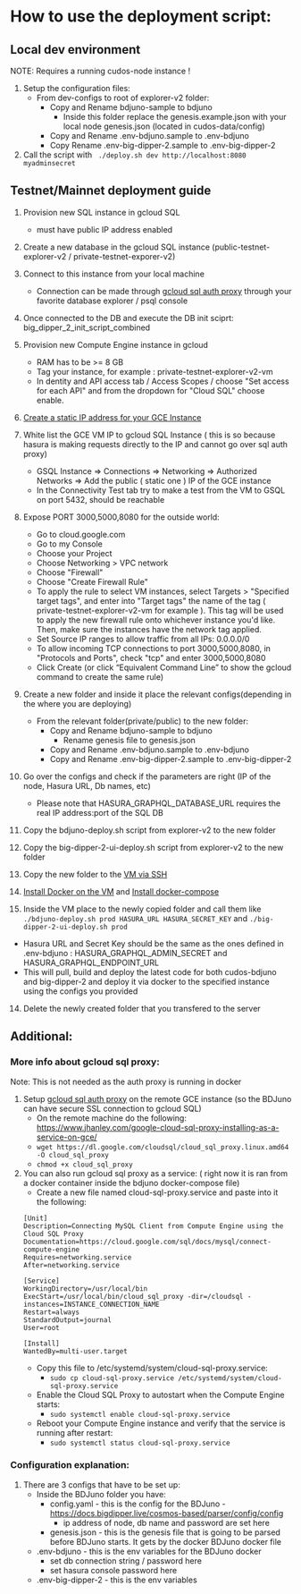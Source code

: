 # How to use the deployment script:
## Local dev environment
NOTE: Requires a running cudos-node instance !
1. Setup the configuration files:
   - From dev-configs to root of explorer-v2 folder:
       - Copy and Rename bdjuno-sample to bdjuno
         - Inside this folder replace the genesis.example.json with your local node genesis.json (located in cudos-data/config)
       - Copy and Rename .env-bdjuno.sample to .env-bdjuno
       - Copy Rename .env-big-dipper-2.sample to .env-big-dipper-2
2. Call the script with  ``` ./deploy.sh dev http://localhost:8080 myadminsecret```

## Testnet/Mainnet deployment guide
1. Provision new SQL instance in gcloud SQL
   - must have public IP address enabled
2. Create a new database in the gcloud SQL instance (public-testnet-explorer-v2 / private-testnet-exporer-v2)
3. Connect to this instance from your local machine 
    - Connection can be made through [gcloud sql auth proxy](https://cloud.google.com/sql/docs/postgres/connect-admin-proxy) through your favorite database explorer / psql console
4. Once connected to the  DB and execute the DB init sciprt: big_dipper_2_init_script_combined
5. Provision new Compute Engine instance in gcloud
    - RAM has to be >= 8 GB   
    - Tag your instance, for example : private-testnet-explorer-v2-vm
    - In dentity and API access tab / Access Scopes / choose "Set access for each API" and from the dropdown for "Cloud SQL" choose enable. 
6. [Create a static IP address for your GCE Instance](https://cloud.google.com/compute/docs/ip-addresses/reserve-static-external-ip-address)

7. White list the GCE VM IP to gcloud SQL Instance ( this is so because hasura is making requests directly to the IP and cannot go over sql auth proxy)
    - GSQL Instance => Connections => Networking => Authorized Networks => Add the public ( static one ) IP of the GCE instance
    - In the Connectivity Test tab try to make a test from the VM to GSQL on port 5432, should be reachable
8. Expose PORT 3000,5000,8080 for the outside world:
      - Go to cloud.google.com
      - Go to my Console
      - Choose your Project
      - Choose Networking > VPC network
      - Choose "Firewall"
      - Choose "Create Firewall Rule"
      - To apply the rule to select VM instances, select Targets > "Specified target tags", and enter into "Target tags" the name of the tag ( private-testnet-explorer-v2-vm for example ). This tag will be used to apply the new firewall rule onto whichever instance you'd like. Then, make sure the instances have the network tag applied.
      - Set Source IP ranges to allow traffic from all IPs: 0.0.0.0/0
      - To allow incoming TCP connections to port 3000,5000,8080, in "Protocols and Ports", check "tcp" and enter 3000,5000,8080
      - Click Create (or click “Equivalent Command Line” to show the gcloud command to create the same rule)
9.  Create a new folder and inside it place the relevant configs(depending in the where you are deploying)
    - From the relevant folder(private/public) to the new folder:
      - Copy and Rename bdjuno-sample to bdjuno
        - Rename genesis file to genesis.json
      - Copy and Rename .env-bdjuno.sample to .env-bdjuno
      - Copy and Rename .env-big-dipper-2.sample to .env-big-dipper-2
10. Go over the configs and check if the parameters are right (IP of the node, Hasura URL, Db names, etc)
       - Please note that HASURA_GRAPHQL_DATABASE_URL requires the real IP address:port of the SQL DB
11.  Copy the bdjuno-deploy.sh script from explorer-v2 to the new folder
12.  Copy the big-dipper-2-ui-deploy.sh script from explorer-v2 to the new folder
13.  Copy the new folder to the [VM via SSH](https://cloud.google.com/sdk/gcloud/reference/compute/scp) 
14. [Install Docker on the VM](https://docs.docker.com/engine/install/) and [Install docker-compose](https://docs.docker.com/compose/install/)
15. Inside the VM place to the newly copied folder and call them like ``` ./bdjuno-deploy.sh prod HASURA_URL HASURA_SECRET_KEY``` and ```./big-dipper-2-ui-deploy.sh prod```
   - Hasura URL and Secret Key should be the same as the ones defined in .env-bdjuno : HASURA_GRAPHQL_ADMIN_SECRET and HASURA_GRAPHQL_ENDPOINT_URL
   - This will pull, build and deploy the latest code for both cudos-bdjuno and big-dipper-2 and deploy it via docker to the specified instance using the configs you provided
14. Delete the newly created folder that you transfered to the server

## Additional:
### More info about gcloud sql proxy: 
Note: This is not needed as the auth proxy is running in docker
1.  Setup [gcloud sql auth proxy](https://cloud.google.com/sql/docs/postgres/connect-admin-proxy) on the remote GCE instance (so the BDJuno can have secure SSL connection to gcloud SQL)
    - On the remote machine do the following: https://www.jhanley.com/google-cloud-sql-proxy-installing-as-a-service-on-gce/
    - ```wget https://dl.google.com/cloudsql/cloud_sql_proxy.linux.amd64 -O cloud_sql_proxy```
    - ```chmod +x cloud_sql_proxy```
2. You can also run gcloud sql proxy as a service: ( right now it is ran from a docker container inside the bdjuno docker-compose file)
    - Create a new file named cloud-sql-proxy.service and paste into it the following: 
    ```
    [Unit]
    Description=Connecting MySQL Client from Compute Engine using the Cloud SQL Proxy
    Documentation=https://cloud.google.com/sql/docs/mysql/connect-compute-engine
    Requires=networking.service
    After=networking.service
    
    [Service]
    WorkingDirectory=/usr/local/bin
    ExecStart=/usr/local/bin/cloud_sql_proxy -dir=/cloudsql -instances=INSTANCE_CONNECTION_NAME
    Restart=always
    StandardOutput=journal
    User=root
    
    [Install]
    WantedBy=multi-user.target
    ```
    - Copy this file to /etc/systemd/system/cloud-sql-proxy.service: 
        - ```sudo cp cloud-sql-proxy.service /etc/systemd/system/cloud-sql-proxy.service```
    - Enable the Cloud SQL Proxy to autostart when the Compute Engine starts:
        - ``` sudo systemctl enable cloud-sql-proxy.service ```
    - Reboot your Compute Engine instance and verify that the service is running after restart:
        - ```sudo systemctl status cloud-sql-proxy.service```

### Configuration explanation:
1. There are 3 configs that have to be set up: 
    - Inside the BDJuno folder you have:
        - config.yaml - this is the config for the BDJuno - https://docs.bigdipper.live/cosmos-based/parser/config/config
          - ip address of node, db name and password are set here
        - genesis.json - this is the genesis file that is going to be parsed before BDJuno starts. It gets by the docker BDJuno docker file
    - .env-bdjuno - this is the env variables for the BDJuno docker 
      - set db connection string / password here 
      - set hasura console password here  
    - .env-big-dipper-2 - this is the env variables 